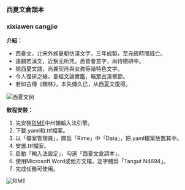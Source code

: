###  **西夏文倉頡本**
###  **xixiawen cangjie**


**介紹：**
* 西夏文，北宋外族夏朝仿漢文字，三年成製，至元統時閒烕亡。
* 遠觀若漢文，近察无所凭，悉皆會意字，尚待欑研中。
* 除西夏文語，尚兼契丹與女眞等諸特色文字。
* 今人復研之緣，羣經文論寶鑑，輯眾古漢章節。
* 若如古傳《類林》，本失傳久已，从西夏文復得。

![西夏文例](https://i.pinimg.com/originals/93/d0/48/93d0488d064183232921d99c6ff10cd8.gif)

**敎程安裝：**
1. 先安裝[RIME](https://rime.im/)中州韻輸入法引擎。
2. 下載.yaml和.ttf檔案。
3. 以「檔案管理員」，開启「Rime」中「Data」，把.yaml檔案放置其中。
4. 安置.ttf檔案。
5. 启動「輸入法設定」，勾選「西夏文倉頡本」。
6. 使用Microsoft Word或他方文檔，定字體爲「Tangut N4694」。
7. 完成任務可使用。

![RIME](https://s.zimedia.com.tw/s/PLqtpx-3)

